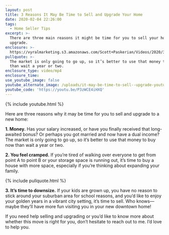 ```yaml
---
layout: post
title: 3 Reasons It May Be Time to Sell and Upgrade Your Home
date: 2020-02-04 22:26:00
tags:
  - Home Seller Tips
excerpt: >-
  There are three main reasons it might be time for you to sell your home and
  upgrade.
enclosure: >-
  https://vyralmarketing.s3.amazonaws.com/Scott+Paskerian/Videos/2020/3+Reasons+It+May+Be+Time+to+Sell+and+Upgrade+Your+Home.mp4
pullquote: >-
  The market is only going to go up, so it’s better to use that money to buy now
  than wait a year or two.
enclosure_type: video/mp4
enclosure_time:
use_youtube_image: false
youtube_alternate_image: /uploads/it-may-be-time-to-sell--upgrade-youtube.jpg
youtube_code: 'https://youtu.be/P3zWCE4iHXQ'
---
```


{% include youtube.html %}

Here are three reasons why it may be time for you to sell and upgrade to a new home:&nbsp;

**1\. Money.** Has your salary increased, or have you finally received that long-awaited bonus? Or perhaps you got married and now have a dual income? The market is only going to go up, so it’s better to use that money to buy now than wait a year or two.

**2\. You feel cramped.** If you’re tired of walking over everyone to get from point A to point B or your storage space is running out, it’s time to buy a house with more space, especially if you’re thinking about expanding your family.&nbsp;

{% include pullquote.html %}

**3\. It’s time to downsize.** If your kids are grown up, you have no reason to stick around your suburban area for school reasons, and you’d like to enjoy your golden years in a vibrant city setting, it’s time to sell. Who knows—maybe they’ll have more fun visiting you in your new downtown home\!

If you need help selling and upgrading or you’d like to know more about whether this move is right for you, don’t hesitate to reach out to me. I’d love to help you.